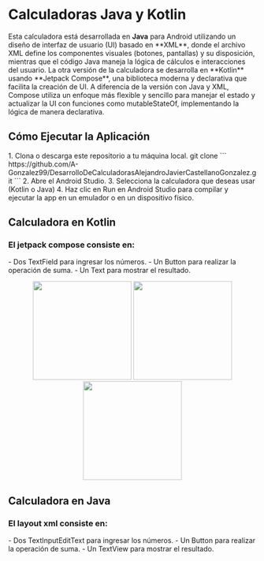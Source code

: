 
<h1>Calculadoras Java y Kotlin</h1>
Esta calculadora está desarrollada en <strong>Java</strong>
para Android utilizando un diseño de interfaz de usuario (UI) 
basado en **XML**, donde el archivo XML define los componentes 
visuales (botones, pantallas) y su disposición, mientras que el 
código Java maneja la lógica de cálculos e interacciones del usuario. 
La otra versión de la calculadora se desarrolla en **Kotlin** usando **Jetpack Compose**, 
una biblioteca moderna y declarativa que facilita la creación de UI. 
A diferencia de la versión con Java y XML, 
Compose utiliza un enfoque más flexible y sencillo para manejar el estado
y actualizar la UI con funciones como mutableStateOf,
implementando la lógica de manera declarativa.

<h2>Cómo Ejecutar la Aplicación</h2>
1. Clona o descarga este repositorio a tu máquina local.
git clone 
```
https://github.com/A-Gonzalez99/DesarrolloDeCalculadorasAlejandroJavierCastellanoGonzalez.git
```
2. Abre el Android Studio.
3. Selecciona la calculadora que deseas usar (Kotlin o Java)
4. Haz clic en Run en Android Studio para compilar y ejecutar la app en un emulador o en un dispositivo físico.

<h2>Calculadora en Kotlin</h2>
<h3>El jetpack compose consiste en:</h3>
- Dos TextField para ingresar los números.
- Un Button para realizar la operación de suma.
- Un Text para mostrar el resultado.
<p align="center">
  <img src="https://i.ibb.co/fHXmS9j/Screenshot-20250116-182509.png" width="200" />
  <img src="https://i.ibb.co/Bf8h23G/Screenshot-20250116-182545.png" width="200" />
  <img src="https://i.ibb.co/JyjGkwT/Screenshot-20250116-182604.png" width="200" />
</p>


<h2>Calculadora en Java</h2>
<h3>El layout xml consiste en:</h3>
- Dos TextInputEditText para ingresar los números.
- Un Button para realizar la operación de suma.
- Un TextView para mostrar el resultado.
